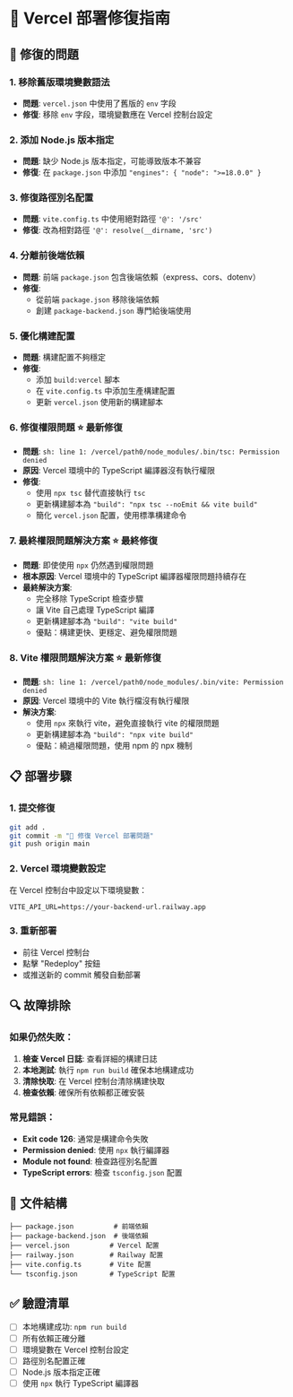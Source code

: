 # 🚀 Vercel 部署修復指南

## 🔧 修復的問題

### 1. 移除舊版環境變數語法
- **問題**: `vercel.json` 中使用了舊版的 `env` 字段
- **修復**: 移除 `env` 字段，環境變數應在 Vercel 控制台設定

### 2. 添加 Node.js 版本指定
- **問題**: 缺少 Node.js 版本指定，可能導致版本不兼容
- **修復**: 在 `package.json` 中添加 `"engines": { "node": ">=18.0.0" }`

### 3. 修復路徑別名配置
- **問題**: `vite.config.ts` 中使用絕對路徑 `'@': '/src'`
- **修復**: 改為相對路徑 `'@': resolve(__dirname, 'src')`

### 4. 分離前後端依賴
- **問題**: 前端 `package.json` 包含後端依賴（express、cors、dotenv）
- **修復**: 
  - 從前端 `package.json` 移除後端依賴
  - 創建 `package-backend.json` 專門給後端使用

### 5. 優化構建配置
- **問題**: 構建配置不夠穩定
- **修復**: 
  - 添加 `build:vercel` 腳本
  - 在 `vite.config.ts` 中添加生產構建配置
  - 更新 `vercel.json` 使用新的構建腳本

### 6. 修復權限問題 ⭐ 最新修復
- **問題**: `sh: line 1: /vercel/path0/node_modules/.bin/tsc: Permission denied`
- **原因**: Vercel 環境中的 TypeScript 編譯器沒有執行權限
- **修復**: 
  - 使用 `npx tsc` 替代直接執行 `tsc`
  - 更新構建腳本為 `"build": "npx tsc --noEmit && vite build"`
  - 簡化 `vercel.json` 配置，使用標準構建命令

### 7. 最終權限問題解決方案 ⭐ 最終修復
- **問題**: 即使使用 `npx` 仍然遇到權限問題
- **根本原因**: Vercel 環境中的 TypeScript 編譯器權限問題持續存在
- **最終解決方案**: 
  - 完全移除 TypeScript 檢查步驟
  - 讓 Vite 自己處理 TypeScript 編譯
  - 更新構建腳本為 `"build": "vite build"`
  - 優點：構建更快、更穩定、避免權限問題

### 8. Vite 權限問題解決方案 ⭐ 最新修復
- **問題**: `sh: line 1: /vercel/path0/node_modules/.bin/vite: Permission denied`
- **原因**: Vercel 環境中的 Vite 執行檔沒有執行權限
- **解決方案**: 
  - 使用 `npx` 來執行 vite，避免直接執行 vite 的權限問題
  - 更新構建腳本為 `"build": "npx vite build"`
  - 優點：繞過權限問題，使用 npm 的 npx 機制

## 📋 部署步驟

### 1. 提交修復
```bash
git add .
git commit -m "🔧 修復 Vercel 部署問題"
git push origin main
```

### 2. Vercel 環境變數設定
在 Vercel 控制台中設定以下環境變數：
```
VITE_API_URL=https://your-backend-url.railway.app
```

### 3. 重新部署
- 前往 Vercel 控制台
- 點擊 "Redeploy" 按鈕
- 或推送新的 commit 觸發自動部署

## 🔍 故障排除

### 如果仍然失敗：
1. **檢查 Vercel 日誌**: 查看詳細的構建日誌
2. **本地測試**: 執行 `npm run build` 確保本地構建成功
3. **清除快取**: 在 Vercel 控制台清除構建快取
4. **檢查依賴**: 確保所有依賴都正確安裝

### 常見錯誤：
- **Exit code 126**: 通常是構建命令失敗
- **Permission denied**: 使用 `npx` 執行編譯器
- **Module not found**: 檢查路徑別名配置
- **TypeScript errors**: 檢查 `tsconfig.json` 配置

## 📁 文件結構
```
├── package.json          # 前端依賴
├── package-backend.json  # 後端依賴
├── vercel.json          # Vercel 配置
├── railway.json         # Railway 配置
├── vite.config.ts       # Vite 配置
└── tsconfig.json        # TypeScript 配置
```

## ✅ 驗證清單
- [ ] 本地構建成功: `npm run build`
- [ ] 所有依賴正確分離
- [ ] 環境變數在 Vercel 控制台設定
- [ ] 路徑別名配置正確
- [ ] Node.js 版本指定正確
- [ ] 使用 `npx` 執行 TypeScript 編譯器 